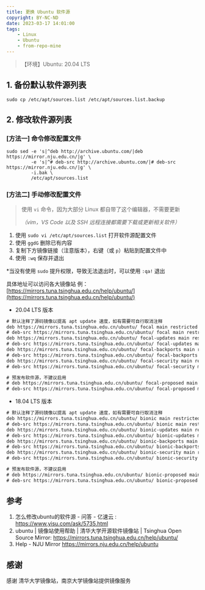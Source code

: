 ```yaml
---
title: 更换 Ubuntu 软件源
copyright: BY-NC-ND
date: 2023-03-17 14:01:00
tags:
    - Linux
    - Ubuntu
    - from-repo-mine
---
```


> 【环境】Ubuntu: 20.04 LTS

## 1. 备份默认软件源列表

```shell
sudo cp /etc/apt/sources.list /etc/apt/sources.list.backup
```

## 2. 修改软件源列表

### [方法一] 命令修改配置文件

```shell
sudo sed -e 's|^deb http://archive.ubuntu.com/|deb https://mirror.nju.edu.cn/|g' \
         -e 's|^# deb-src http://archive.ubuntu.com/|# deb-src https://mirror.nju.edu.cn/|g' \
         -i.bak \
         /etc/apt/sources.list
```

### [方法二] 手动修改配置文件

> 使用 `vi` 命令，因为大部分 Linux 都自带了这个编辑器，不需要更新
>
> *（vim，VS Code 以及 SSH 远程连接都需要下载或更新相关软件）*

1. 使用 `sudo vi /etc/apt/sources.list` 打开软件源配置文件
2. 使用 `ggdG` 删除已有内容
3. 复制下方镜像链接（注意版本），右键（或 `p`）粘贴到配置文件中
4. 使用 `:wq` 保存并退出

*当没有使用 `sudo` 提升权限，导致无法退出时，可以使用 `:qa!` 退出

具体地址可以访问各大镜像站
例：[https://mirrors.tuna.tsinghua.edu.cn/help/ubuntu/](https://mirrors.tuna.tsinghua.edu.cn/help/ubuntu/)

* 20.04 LTS 版本

```txt
# 默认注释了源码镜像以提高 apt update 速度，如有需要可自行取消注释
deb https://mirrors.tuna.tsinghua.edu.cn/ubuntu/ focal main restricted universe multiverse
# deb-src https://mirrors.tuna.tsinghua.edu.cn/ubuntu/ focal main restricted universe multiverse
deb https://mirrors.tuna.tsinghua.edu.cn/ubuntu/ focal-updates main restricted universe multiverse
# deb-src https://mirrors.tuna.tsinghua.edu.cn/ubuntu/ focal-updates main restricted universe multiverse
deb https://mirrors.tuna.tsinghua.edu.cn/ubuntu/ focal-backports main restricted universe multiverse
# deb-src https://mirrors.tuna.tsinghua.edu.cn/ubuntu/ focal-backports main restricted universe multiverse
deb https://mirrors.tuna.tsinghua.edu.cn/ubuntu/ focal-security main restricted universe multiverse
# deb-src https://mirrors.tuna.tsinghua.edu.cn/ubuntu/ focal-security main restricted universe multiverse

# 预发布软件源，不建议启用
# deb https://mirrors.tuna.tsinghua.edu.cn/ubuntu/ focal-proposed main restricted universe multiverse
# deb-src https://mirrors.tuna.tsinghua.edu.cn/ubuntu/ focal-proposed main restricted universe multiverse
```

* 18.04 LTS 版本

```txt
# 默认注释了源码镜像以提高 apt update 速度，如有需要可自行取消注释
deb https://mirrors.tuna.tsinghua.edu.cn/ubuntu/ bionic main restricted universe multiverse
# deb-src https://mirrors.tuna.tsinghua.edu.cn/ubuntu/ bionic main restricted universe multiverse
deb https://mirrors.tuna.tsinghua.edu.cn/ubuntu/ bionic-updates main restricted universe multiverse
# deb-src https://mirrors.tuna.tsinghua.edu.cn/ubuntu/ bionic-updates main restricted universe multiverse
deb https://mirrors.tuna.tsinghua.edu.cn/ubuntu/ bionic-backports main restricted universe multiverse
# deb-src https://mirrors.tuna.tsinghua.edu.cn/ubuntu/ bionic-backports main restricted universe multiverse
deb https://mirrors.tuna.tsinghua.edu.cn/ubuntu/ bionic-security main restricted universe multiverse
# deb-src https://mirrors.tuna.tsinghua.edu.cn/ubuntu/ bionic-security main restricted universe multiverse

# 预发布软件源，不建议启用
# deb https://mirrors.tuna.tsinghua.edu.cn/ubuntu/ bionic-proposed main restricted universe multiverse
# deb-src https://mirrors.tuna.tsinghua.edu.cn/ubuntu/ bionic-proposed main restricted universe multiverse
```

## 参考

1. 怎么修改ubuntu的软件源 - 问答 - 亿速云 : <https://www.yisu.com/ask/5735.html>
2. ubuntu | 镜像站使用帮助 | 清华大学开源软件镜像站 | Tsinghua Open Source Mirror: <https://mirrors.tuna.tsinghua.edu.cn/help/ubuntu/>
3. Help - NJU Mirror <https://mirrors.nju.edu.cn/help/ubuntu>

## 感谢

感谢 清华大学镜像站，南京大学镜像站提供镜像服务

<!--
Copyright © 2023-2024 [cc01cc](https://github.com/cc01cc)

本页面采用 [知识共享署名-非商业性使用 4.0 国际许可协议](http://creativecommons.org/licenses/by-nc/4.0/) 进行许可。

转载请注明原始地址：<https://cc01cc.com/>
-->